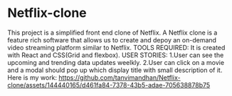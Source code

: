 # Netflix-clone
This project is a simplified front end clone of Netflix.
A Netflix clone is a feature rich software that allows us to create and depoy an on-demand video streaming platform similar to Netflix.
TOOLS REQUIRED:
It is created with React and CSS(Grid and flexbox).
USER STORIES:
1.User can see the upcoming and trending data updates weelkly.
2.User can click on a movie and a modal should pop up which display title with small description of it.
Here is my work:
https://github.com/tanvimandhan/Netflix-clone/assets/144440165/d461fa84-7378-43b5-adae-705638878b75
